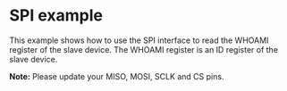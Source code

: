 # SPI example

This example shows how to use the SPI interface to read the WHOAMI register of the slave device. The WHOAMI register is an ID register of the slave device.

**Note:** Please update your MISO, MOSI, SCLK and CS pins.

